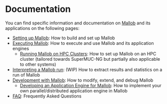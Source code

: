 
# Documentation

You can find specific information and documentation on [Mallob](../README.md) and its applications on the following pages:

* [Setting up Mallob](setup.md): How to build and set up Mallob
* [Executing Mallob](execute.md): How to execute and use Mallob and its application engines
    * [Running Mallob on HPC Clusters](clusters.md): How to set up Mallob on an HPC cluster (tailored towards SuperMUC-NG but partially also applicable to other systems)
* [Interpreting a Mallob run](interpret.md): (WIP) How to extract results and statistics on a run of Mallob
* [Development with Mallob](develop.md): How to modify, extend, and debug Mallob
    * [Developing an Application Engine for Mallob](application_engines.md): How to implement your own parallel/distributed application engine in Mallob
* [FAQ](faq.md): Frequently Asked Questions
